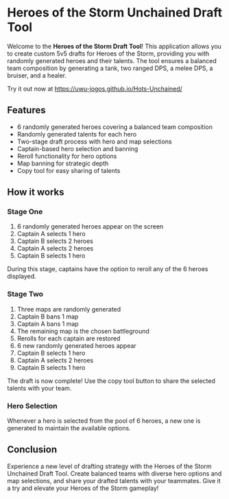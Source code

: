 # Heroes of the Storm Unchained Draft Tool

Welcome to the **Heroes of the Storm Draft Tool**! This application allows you to create custom 5v5 drafts for Heroes of the Storm, providing you with randomly generated heroes and their talents. The tool ensures a balanced team composition by generating a tank, two ranged DPS, a melee DPS, a bruiser, and a healer.

Try it out now at https://uwu-jogos.github.io/Hots-Unchained/

## Features

- 6 randomly generated heroes covering a balanced team composition
- Randomly generated talents for each hero
- Two-stage draft process with hero and map selections
- Captain-based hero selection and banning
- Reroll functionality for hero options
- Map banning for strategic depth
- Copy tool for easy sharing of talents

## How it works

### Stage One

1. 6 randomly generated heroes appear on the screen
2. Captain A selects 1 hero
3. Captain B selects 2 heroes
4. Captain A selects 2 heroes
5. Captain B selects 1 hero

During this stage, captains have the option to reroll any of the 6 heroes displayed.

### Stage Two

1. Three maps are randomly generated
2. Captain B bans 1 map
3. Captain A bans 1 map
4. The remaining map is the chosen battleground
5. Rerolls for each captain are restored
6. 6 new randomly generated heroes appear
7. Captain B selects 1 hero
8. Captain A selects 2 heroes
9. Captain B selects 1 hero

The draft is now complete! Use the copy tool button to share the selected talents with your team.

### Hero Selection

Whenever a hero is selected from the pool of 6 heroes, a new one is generated to maintain the available options.

## Conclusion

Experience a new level of drafting strategy with the Heroes of the Storm Unchained Draft Tool. Create balanced teams with diverse hero options and map selections, and share your drafted talents with your teammates. Give it a try and elevate your Heroes of the Storm gameplay!
